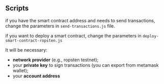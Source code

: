 ## Scripts
if you have the smart contract address and needs to send transactions, change the parameters in `send-transactions.js` file.

if you want to deploy a smart contract, change the parameters in `deploy-smart-contract-ropsten.js`

It will be necessary:

 - **network provider** (e.g., ropsten testnet);
 - your **private key** to sign transactions (you can export from metamask wallet);
 - your **account address**
